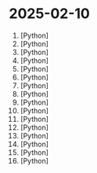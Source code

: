 # 2025-02-10

1. [](https://github.comundefined "Finetune Llama 3.3, DeepSeek-R1 & Reasoning LLMs 2x faster with 70% less memory") [Python]
2. [](https://github.comundefined "Stable Diffusion web UI") [Python]
3. [](https://github.comundefined "RAGFlow is an open-source RAG (Retrieval-Augmented Generation) engine based on deep document understanding.") [Python]
4. [](https://github.comundefined "Reverse Engineering: Decompiling Binary Code with Large Language Models") [Python]
5. [](https://github.comundefined "Prompt-To-Agent : Create custom engineering agents for your codebase") [Python]
6. [](https://github.comundefined "Make websites accessible for AI agents") [Python]
7. [](https://github.comundefined "🚀🚀 「大模型」2小时完全从0训练26M的小参数GPT！🌏 Train a 26M-parameter GPT from scratch in just 2h!") [Python]
8. [](https://github.comundefined "The most advanced AI retrieval system. Agentic Retrieval-Augmented Generation (RAG) with a RESTful API.") [Python]
9. [](https://github.comundefined "") [Python]
10. [](https://github.comundefined "小红书（XiaoHongShu、RedNote）链接提取/作品采集工具：提取账号发布、收藏、点赞、专辑作品链接；提取搜索结果作品、用户链接；采集小红书作品信息；提取小红书作品下载地址；下载小红书无水印作品文件") [Python]
11. [](https://github.comundefined "🏡 Open source home automation that puts local control and privacy first.") [Python]
12. [](https://github.comundefined "Focus on prompting and generating") [Python]
13. [](https://github.comundefined "The best source for dashboard icons.") [Python]
14. [](https://github.comundefined "ComfyUI-Manager is an extension designed to enhance the usability of ComfyUI. It offers management functions to install, remove, disable, and enable various custom nodes of ComfyUI. Furthermore, this extension provides a hub feature and convenience functions to access a wide range of information within ComfyUI.") [Python]
15. [](https://github.comundefined "Official code for F5-TTS: A Fairytaler that Fakes Fluent and Faithful Speech with Flow Matching") [Python]
16. [](https://github.comundefined "TikTok 发布/喜欢/合辑/直播/视频/图集/音乐；抖音发布/喜欢/收藏/收藏夹/视频/图集/实况/直播/音乐/合集/评论/账号/搜索/热榜数据采集工具") [Python]
